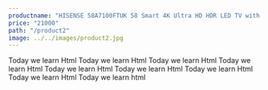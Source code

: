 ```yaml
---
productname: "HISENSE 58A7100FTUK 58 Smart 4K Ultra HD HDR LED TV with Amazon Alexa"
price: "21000"
path: "/product2"
image: ../../images/product2.jpg
---
```

Today we learn Html Today we learn Html Today we learn Html Today we learn Html Today we learn Html Today we learn Html Today we learn Html Today we learn Html Today we learn html




